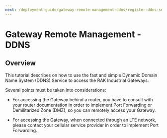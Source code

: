 ```yaml
---
next: /deployment-guide/gateway-remote-management-ddns/register-ddns-service.html
---
```


# Gateway Remote Management - DDNS

## Overview

This tutorial describes on how to use the fast and simple Dynamic Domain Name System (DDNS) Service to access the RAK Industrial Gateways. 

Several points must be taken into considerations:

* For accessing the Gateway behind a router, you have to consult with your router documentation in order to implement Port Forwarding or Demilitarized Zone (DMZ), so you can remotely access your Gateway.

* For accessing the Gateway, when connected through an LTE network, please contact your cellular service provider in order to implement Port Forwarding.
